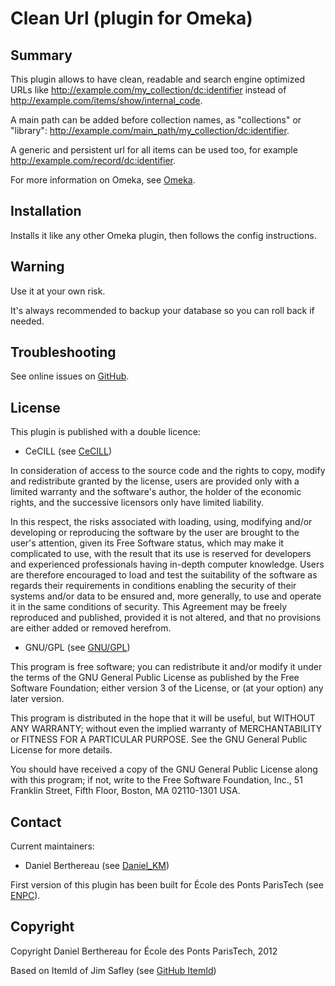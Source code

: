 
Clean Url (plugin for Omeka)
============================


Summary
-------

This plugin allows to have clean, readable and search engine optimized URLs like
http://example.com/my_collection/dc:identifier instead of
http://example.com/items/show/internal_code.

A main path can be added before collection names, as "collections" or "library":
http://example.com/main_path/my_collection/dc:identifier.

A generic and persistent url for all items can be used too, for example
http://example.com/record/dc:identifier.

For more information on Omeka, see [Omeka][1].


Installation
------------

Installs it like any other Omeka plugin, then follows the config instructions.


Warning
-------

Use it at your own risk.

It's always recommended to backup your database so you can roll back if needed.


Troubleshooting
---------------

See online issues on [GitHub][2].


License
-------

This plugin is published with a double licence:

* CeCILL (see [CeCILL][3])

In consideration of access to the source code and the rights to copy,
modify and redistribute granted by the license, users are provided only
with a limited warranty and the software's author, the holder of the
economic rights, and the successive licensors only have limited liability.

In this respect, the risks associated with loading, using, modifying
and/or developing or reproducing the software by the user are brought to
the user's attention, given its Free Software status, which may make it
complicated to use, with the result that its use is reserved for
developers and experienced professionals having in-depth computer
knowledge. Users are therefore encouraged to load and test the
suitability of the software as regards their requirements in conditions
enabling the security of their systems and/or data to be ensured and,
more generally, to use and operate it in the same conditions of
security. This Agreement may be freely reproduced and published,
provided it is not altered, and that no provisions are either added or
removed herefrom.

* GNU/GPL (see [GNU/GPL][4])

This program is free software; you can redistribute it and/or modify it under
the terms of the GNU General Public License as published by the Free Software
Foundation; either version 3 of the License, or (at your option) any later
version.

This program is distributed in the hope that it will be useful, but WITHOUT
ANY WARRANTY; without even the implied warranty of MERCHANTABILITY or FITNESS
FOR A PARTICULAR PURPOSE. See the GNU General Public License for more
details.

You should have received a copy of the GNU General Public License along with
this program; if not, write to the Free Software Foundation, Inc.,
51 Franklin Street, Fifth Floor, Boston, MA 02110-1301 USA.


Contact
-------

Current maintainers:

* Daniel Berthereau (see [Daniel_KM][5])

First version of this plugin has been built for École des Ponts ParisTech
(see [ENPC][6]).


Copyright
---------

Copyright Daniel Berthereau for École des Ponts ParisTech, 2012

Based on ItemId of Jim Safley (see [GitHub ItemId][7])


[1]: http://www.omeka.org "Omeka.org"
[2]: https://github.com/Daniel-KM/CleanUrl "GitHub CleanUrl"
[3]: http://www.cecill.info/licences/Licence_CeCILL_V2-en.html "CeCILL"
[4]: https://www.gnu.org/licenses/gpl-3.0.html "GNU/GPL"
[5]: http://github.com/Daniel-KM "Daniel_KM"
[6]: http://bibliotheque.enpc.fr "École des Ponts ParisTech"
[7]: https://github.com/jimsafley/ItemId "GitHub ItemId"